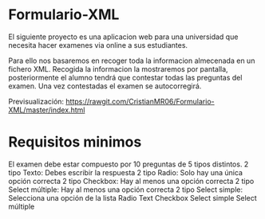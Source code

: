 # Formulario-XML

El siguiente proyecto es una aplicacion web para una universidad que necesita hacer examenes via online a sus estudiantes. 

Para ello nos basaremos en recoger toda la informacion almecenada en un fichero XML. Recogida la informacion la mostraremos por pantalla, posteriormente el alumno tendrá que contestar todas las preguntas del examen. Una vez contestadas el examen se autocorregirá. 

Previsualización: https://rawgit.com/CristianMR06/Formulario-XML/master/index.html

# Requisitos minimos 

El examen debe estar compuesto por 10 preguntas de 5 tipos distintos.
				2 tipo Texto: Debes escribir la respuesta
				2 tipo Radio: Solo hay una única opción correcta
				2 tipo Checkbox: Hay al menos una opción correcta
				2 tipo Select múltiple: Hay al menos una opción correcta
				2 tipo Select simple: Selecciona una opción de la lista
				Radio
Text
Checkbox
Select simple
Select múltiple
	
